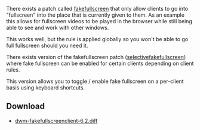 There exists a patch called [fakefullscreen](https://dwm.suckless.org/patches/fakefullscreen/) that
only allow clients to go into "fullscreen" into the place that is currently given to them. As an
example this allows for fullscreen videos to be played in the browser while still being able to see
and work with other windows.

This works well, but the rule is applied globally so you won't be able to go full fullscreen should
you need it.

There exists version of the fakefullscreen patch ([selectivefakefullscreen](https://dwm.suckless.org/patches/selectivefakefullscreen/))
where fake fullscreen can be enabled for certain clients depending on client rules.

This version allows you to toggle / enable fake fullscreen on a per-client basis using keyboard
shortcuts.

## Download
* [dwm-fakefullscreenclient-6.2.diff](https://github.com/bakkeby/patches/blob/master/dwm/dwm-fakefullscreenclient-6.2.diff)
